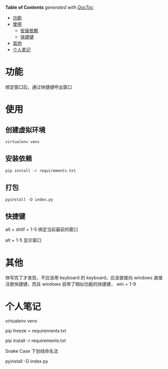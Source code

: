<!-- START doctoc generated TOC please keep comment here to allow auto update -->
<!-- DON'T EDIT THIS SECTION, INSTEAD RE-RUN doctoc TO UPDATE -->
**Table of Contents**  *generated with [DocToc](https://github.com/thlorenz/doctoc)*

- [功能](#%E5%8A%9F%E8%83%BD)
- [使用](#%E4%BD%BF%E7%94%A8)
  - [安装依赖](#%E5%AE%89%E8%A3%85%E4%BE%9D%E8%B5%96)
  - [快捷键](#%E5%BF%AB%E6%8D%B7%E9%94%AE)
- [其他](#%E5%85%B6%E4%BB%96)
- [个人笔记](#%E4%B8%AA%E4%BA%BA%E7%AC%94%E8%AE%B0)

<!-- END doctoc generated TOC please keep comment here to allow auto update -->

# 功能
绑定窗口后，通过快捷键呼出窗口


# 使用
## 创建虚拟环境
```virtualenv venv```

## 安装依赖
```pip install -r requirements.txt```

## 打包
``` pyinstall -D index.py ```

## 快捷键
alt + shitf + 1-5 绑定当前最前的窗口

alt + 1-5 显示窗口

# 其他
快写完了才发现，不应该用 keyboard 的 keyboard，应该直接向 windows 直接注册快捷键，而且 windows 自带了相似功能的快捷键， win + 1-9

# 个人笔记
virtualenv venv

pip freeze > requirements.txt

pip install -r requirements.txt

Snake Case 下划线命名法

pyinstall -D index.py 

